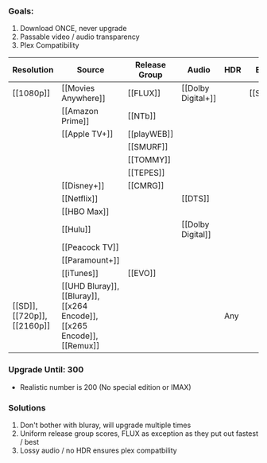 ### Goals:
1. Download ONCE, never upgrade
2. Passable video / audio transparency
3. Plex Compatibility

| Resolution                  | Source                                                                  | Release Group | Audio              | HDR | Edition     | Other    | Score |
| --------------------------- | ----------------------------------------------------------------------- | ------------- | ------------------ | --- | ----------- | -------- | ----- |
| [[1080p]]                   | [[Movies Anywhere]]                                                     | [[FLUX]]      | [[Dolby Digital+]] |     | [[Special]] | [[IMAX]] | 50    |
|                             | [[Amazon Prime]]                                                        | [[NTb]]       |                    |     |             |          | 40    |
|                             | [[Apple TV+]]                                                           | [[playWEB]]   |                    |     |             |          |       |
|                             |                                                                         | [[SMURF]]     |                    |     |             |          |       |
|                             |                                                                         | [[TOMMY]]     |                    |     |             |          |       |
|                             |                                                                         | [[TEPES]]     |                    |     |             |          |       |
|                             | [[Disney+]]                                                             | [[CMRG]]      |                    |     |             |          | 30    |
|                             | [[Netflix]]                                                             |               | [[DTS]]            |     |             |          |       |
|                             | [[HBO Max]]                                                             |               |                    |     |             |          |       |
|                             | [[Hulu]]                                                                |               | [[Dolby Digital]]  |     |             |          | 20    |
|                             | [[Peacock TV]]                                                          |               |                    |     |             |          |       |
|                             | [[Paramount+]]                                                          |               |                    |     |             |          |       |
|                             | [[iTunes]]                                                              | [[EVO]]       |                    |     |             |          | 10    |
| [[SD]], [[720p]], [[2160p]] | [[UHD Bluray]], [[Bluray]], [[x264 Encode]], [[x265 Encode]], [[Remux]] |               |                    | Any |             |          |       | 

### Upgrade Until: 300
- Realistic number is 200 (No special edition or IMAX)


### Solutions
1. Don't bother with bluray, will upgrade multiple times
2. Uniform release group scores, FLUX as exception as they put out fastest / best
3. Lossy audio / no HDR ensures plex compatbility










